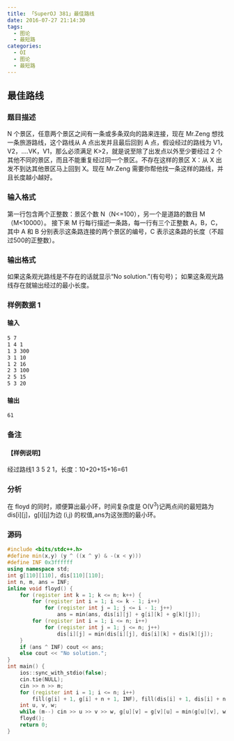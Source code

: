 ```yaml
---
title: 「SuperOJ 381」最佳路线
date: 2016-07-27 21:14:30
tags:
  - 图论
  - 最短路
categories: 
  - OI
  - 图论
  - 最短路
---
```

## 最佳路线
### 题目描述
N 个景区，任意两个景区之间有一条或多条双向的路来连接，现在 Mr.Zeng 想找一条旅游路线，这个路线从 A 点出发并且最后回到 A 点，假设经过的路线为 V1，V2，....VK，V1，那么必须满足 K>2，就是说至除了出发点以外至少要经过 2 个其他不同的景区，而且不能重复经过同一个景区。不存在这样的景区 X：从 X 出发不到达其他景区马上回到 X。现在 Mr.Zeng 需要你帮他找一条这样的路线，并且长度越小越好。
### 输入格式
第一行包含两个正整数：景区个数 N（N<=100），另一个是道路的数目 M（M<10000）。
接下来 M 行每行描述一条路，每一行有三个正整数 A，B，C，其中 A 和 B 分别表示这条路连接的两个景区的编号，C 表示这条路的长度（不超过500的正整数）。
### 输出格式
如果这条观光路线是不存在的话就显示“No solution.”(有句号)；
如果这条观光路线存在就输出经过的最小长度。
<!-- more -->
### 样例数据 1
#### 输入
``` bash
5 7
1 4 1
1 3 300
3 1 10
1 2 16
2 3 100
2 5 15
5 3 20
```
#### 输出
``` bash
61
```
### 备注
#### 【样例说明】
经过路线1 3 5 2 1，长度：10+20+15+16=61
### 分析
在 floyd 的同时，顺便算出最小环，时间复杂度是 O(V<sup>3</sup>)记两点间的最短路为 dis[i][j]，g[i][j]为边 (i,j) 的权值,ans为这张图的最小环。
### 源码
``` cpp
#include <bits/stdc++.h>
#define min(x,y) (y ^ ((x ^ y) & -(x < y)))
#define INF 0x3ffffff
using namespace std;
int g[110][110], dis[110][110];
int n, m, ans = INF;
inline void floyd() {
    for (register int k = 1; k <= n; k++) {
        for (register int i = 1; i <= k - 1; i++)
            for (register int j = 1; j <= i - 1; j++)
                ans = min(ans, dis[i][j] + g[i][k] + g[k][j]);
        for (register int i = 1; i <= n; i++)
            for (register int j = 1; j <= n; j++)
                dis[i][j] = min(dis[i][j], dis[i][k] + dis[k][j]);
    }
    if (ans ^ INF) cout << ans;
    else cout << "No solution.";
}
int main() {
    ios::sync_with_stdio(false);
    cin.tie(NULL);
    cin >> n >> m;
    for (register int i = 1; i <= n; i++)
        fill(g[i] + 1, g[i] + n + 1, INF), fill(dis[i] + 1, dis[i] + n + 1, INF), g[i][i] = 0;
    int u, v, w;
    while (m--) cin >> u >> v >> w, g[u][v] = g[v][u] = min(g[u][v], w), dis[u][v] = dis[v][u] = min(dis[u][v], w);
    floyd();
    return 0;
}
```
